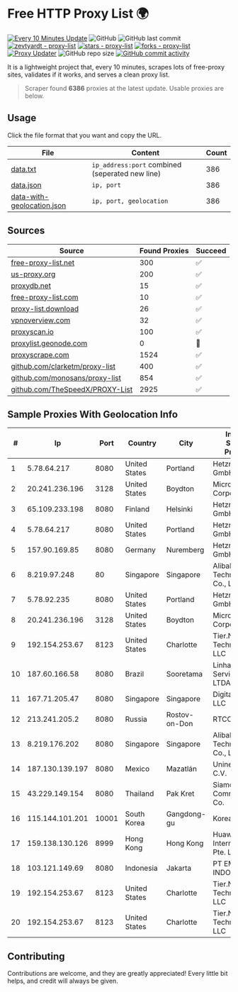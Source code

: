 
# Free HTTP Proxy List 🌍

[![Every 10 Minutes Update](https://github.com/mertguvencli/http-proxy-list/actions/workflows/main.yml/badge.svg?branch=main)](https://github.com/mertguvencli/http-proxy-list/actions/workflows/main.yml)
![GitHub](https://img.shields.io/github/license/mertguvencli/http-proxy-list)
![GitHub last commit](https://img.shields.io/github/last-commit/mertguvencli/http-proxy-list)
[![zevtyardt - proxy-list](https://img.shields.io/static/v1?label=zevtyardt&message=proxy-list&color=blue&logo=github)](https://github.com/zevtyardt/proxy-list "Go to GitHub repo")
[![stars - proxy-list](https://img.shields.io/github/stars/zevtyardt/proxy-list?style=social)](https://github.com/zevtyardt/proxy-list)
[![forks - proxy-list](https://img.shields.io/github/forks/zevtyardt/proxy-list?style=social)](https://github.com/zevtyardt/proxy-list)
[![Proxy Updater](https://github.com/zevtyardt/proxy-list/workflows/Proxy%20Updater/badge.svg)](https://github.com/zevtyardt/proxy-list/actions?query=workflow:"Proxy+Updater")
![GitHub repo size](https://img.shields.io/github/repo-size/zevtyardt/proxy-list)
[![GitHub commit activity](https://img.shields.io/github/commit-activity/m/zevtyardt/proxy-list?logo=commits)](https://github.com/zevtyardt/proxy-list/commits/main)

It is a lightweight project that, every 10 minutes, scrapes lots of free-proxy sites, validates if it works, and serves a clean proxy list.

> Scraper found **6386** proxies at the latest update. Usable proxies are below.

## Usage

Click the file format that you want and copy the URL.

|File|Content|Count|
|----|-------|-----|
|[data.txt](https://raw.githubusercontent.com/mertguvencli/http-proxy-list/main/proxy-list/data.txt)|`ip_address:port` combined (seperated new line)|386|
|[data.json](https://raw.githubusercontent.com/mertguvencli/http-proxy-list/main/proxy-list/data.json)|`ip, port`|386|
|[data-with-geolocation.json](https://raw.githubusercontent.com/mertguvencli/http-proxy-list/main/proxy-list/data-with-geolocation.json)|`ip, port, geolocation`|386|

## Sources

|Source|Found Proxies|Succeed|
|------|-------------|-------|
|[free-proxy-list.net](https://free-proxy-list.net)|300|✅|
|[us-proxy.org](https://www.us-proxy.org)|200|✅|
|[proxydb.net](http://proxydb.net)|15|✅|
|[free-proxy-list.com](https://free-proxy-list.com/?page=&port=&type%5B%5D=http&type%5B%5D=https&up_time=0&search=Search)|10|✅|
|[proxy-list.download](https://www.proxy-list.download/HTTP)|26|✅|
|[vpnoverview.com](https://vpnoverview.com/privacy/anonymous-browsing/free-proxy-servers)|32|✅|
|[proxyscan.io](https://www.proxyscan.io)|100|✅|
|[proxylist.geonode.com](https://proxylist.geonode.com/api/proxy-list?limit=300&page=1&sort_by=lastChecked&sort_type=desc&protocols=http,https)|0|🚫|
|[proxyscrape.com](https://api.proxyscrape.com/v2/?request=displayproxies&protocol=http&timeout=10000&country=all&ssl=all&anonymity=all)|1524|✅|
|[github.com/clarketm/proxy-list](https://raw.githubusercontent.com/clarketm/proxy-list/master/proxy-list-raw.txt)|400|✅|
|[github.com/monosans/proxy-list](https://raw.githubusercontent.com/monosans/proxy-list/main/proxies/http.txt)|854|✅|
|[github.com/TheSpeedX/PROXY-List](https://raw.githubusercontent.com/TheSpeedX/PROXY-List/master/http.txt)|2925|✅|


## Sample Proxies With Geolocation Info

|#|Ip|Port|Country|City|Internet Service Provider|
|-|--|----|-------|----|-------------------------|
|1|5.78.64.217|8080|United States|Portland|Hetzner Online GmbH|
|2|20.241.236.196|3128|United States|Boydton|Microsoft Corporation|
|3|65.109.233.198|8080|Finland|Helsinki|Hetzner Online GmbH|
|4|5.78.64.217|8080|United States|Portland|Hetzner Online GmbH|
|5|157.90.169.85|8080|Germany|Nuremberg|Hetzner Online GmbH|
|6|8.219.97.248|80|Singapore|Singapore|Alibaba (US) Technology Co., Ltd.|
|7|5.78.92.235|8080|United States|Portland|Hetzner Online GmbH|
|8|20.241.236.196|3128|United States|Boydton|Microsoft Corporation|
|9|192.154.253.67|8123|United States|Charlotte|Tier.Net Technologies LLC|
|10|187.60.166.58|8080|Brazil|Sooretama|Linhares Serviços Online LTDA EPP|
|11|167.71.205.47|8080|Singapore|Singapore|DigitalOcean, LLC|
|12|213.241.205.2|8080|Russia|Rostov-on-Don|RTCOMM-YUG|
|13|8.219.176.202|8080|Singapore|Singapore|Alibaba (US) Technology Co., Ltd.|
|14|187.130.139.197|8080|Mexico|Mazatlán|Uninet S.A. de C.V.|
|15|43.229.149.154|8080|Thailand|Pak Kret|Siamdata Communication Co.|
|16|115.144.101.201|10001|South Korea|Gangdong-gu|Korea Telecom|
|17|159.138.130.126|8999|Hong Kong|Hong Kong|Huawei International Pte. Ltd.|
|18|103.121.149.69|8080|Indonesia|Jakarta|PT EMERIO INDONESIA|
|19|192.154.253.67|8123|United States|Charlotte|Tier.Net Technologies LLC|
|20|192.154.253.67|8123|United States|Charlotte|Tier.Net Technologies LLC|



## Contributing

Contributions are welcome, and they are greatly appreciated! Every
little bit helps, and credit will always be given.

